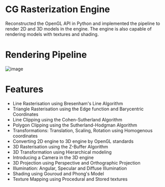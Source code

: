 # CG Rasterization Engine
Reconstructed the OpenGL API in Python and implemented the pipeline to render 2D and 3D models in the engine. The engine is also capable of rendering models with textures and shading.

# Rendering Pipeline
![image](https://github.com/Anushka8/computer-graphics/assets/26516821/a09ccc6d-2774-4df5-8247-448cc05062cf)

# Features
* Line Rasterisation using Bresenham's Line Algorithm
* Triangle Rasterisation using the Edge function and Barycentric Coordinates
* Line Clipping using the Cohen-Sutherland Algorithm
* Polygon Clipping using the Sutherland-Hodgman Algorithm
* Transformations: Translation, Scaling, Rotation using Homogenous coordinates
* Converting 2D engine to 3D engine by OpenGL standards
* 3D Rasterisation using the Z-Buffer Algorithm
* 3D Transformation using Hierarchical modeling
* Introducing a Camera in the 3D engine
* 3D Projection using Perspective and Orthographic Projection
* Illumination: Angular, Specular and Diffuse Illumination
* Shading using Gouroud and Phong's Model
* Texture Mapping using Procedural and Stored textures

